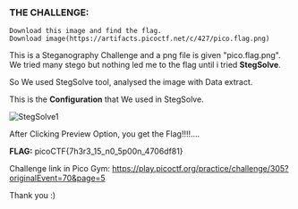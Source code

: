 ### THE CHALLENGE:
```
Download this image and find the flag.
Download image(https://artifacts.picoctf.net/c/427/pico.flag.png)
```

This is a Steganography Challenge and a png file is given "pico.flag.png".
We tried many stego but nothing led me to the flag until i tried **StegSolve**.

So We used StegSolve tool, analysed the image with Data extract.

This is the **Configuration** that We used in StegSolve.

![StegSolve1](https://user-images.githubusercontent.com/29590611/162132610-97a36ce8-96db-4dfe-bf3f-5e01b8e83456.png)
 
After Clicking Preview Option, you get the Flag!!!!....

**FLAG:** picoCTF{7h3r3_15_n0_5p00n_4706df81}

Challenge link in Pico Gym: https://play.picoctf.org/practice/challenge/305?originalEvent=70&page=5

Thank you :)
